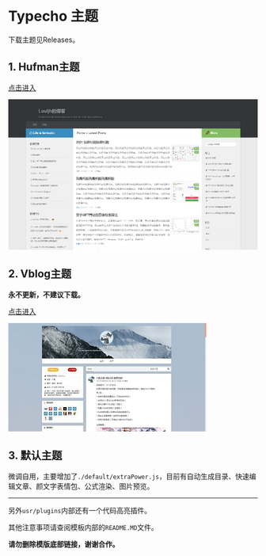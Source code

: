 # Typecho 主题

下载主题见Releases。

## 1. Hufman主题

[点击进入](usr/themes/hufman/)

![HUFMAN](usr/themes/hufman/screenshot.png)

## 2. Vblog主题

**永不更新，不建议下载。**

[点击进入](usr/themes/vblog/)

![VBLOG](usr/themes/vblog/screenshot.png)

## 3. 默认主题

微调自用，主要增加了`./default/extraPower.js`，目前有自动生成目录、快速编辑文章、颜文字表情包、公式渲染、图片预览。

------

另外`usr/plugins`内部还有一个代码高亮插件。

其他注意事项请查阅模板内部的`README.MD`文件。

**请勿删除模版底部链接，谢谢合作。**
